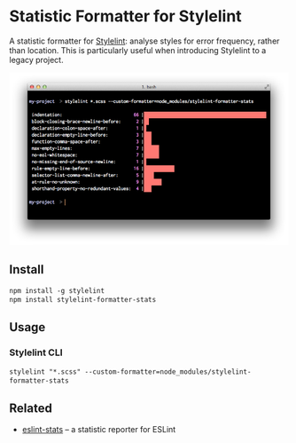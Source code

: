 # Statistic Formatter for Stylelint

A statistic formatter for [Stylelint](https://stylelint.io/): analyse styles for error frequency, rather than location. This is particularly useful when introducing Stylelint to a legacy project.

<img src="https://raw.githubusercontent.com/thomd/stylelint-formatter-stats/master/screenshot.png">

## Install

```shell
npm install -g stylelint
npm install stylelint-formatter-stats
```

## Usage

### Stylelint CLI

```shell
stylelint "*.scss" --custom-formatter=node_modules/stylelint-formatter-stats
```

## Related

* [eslint-stats](https://github.com/ganimomer/eslint-stats) – a statistic reporter for ESLint
